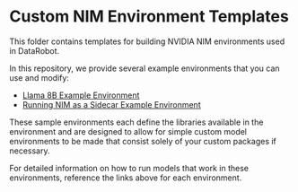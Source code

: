  # Custom NIM Environment Templates
This folder contains templates for building NVIDIA NIM environments used in DataRobot.

In this repository, we provide several example environments that you can use and modify:
* [Llama 8B Example Environment](../example_dropin_environments/nim_llama_8b)
* [Running NIM as a Sidecar Example Environment](nim_sidecar)

These sample environments each define the libraries available in the environment
and are designed to allow for simple custom model environments to be made that
consist solely of your custom packages if necessary.

For detailed information on how to run models that work in these environments,
reference the links above for each environment.
